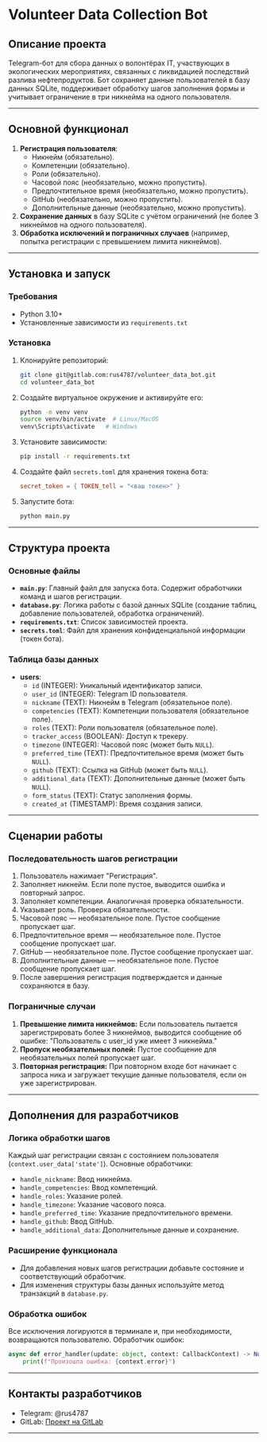 # Volunteer Data Collection Bot

## Описание проекта
Telegram-бот для сбора данных о волонтёрах IT, участвующих в экологических мероприятиях, связанных с ликвидацией последствий разлива нефтепродуктов. Бот сохраняет данные пользователей в базу данных SQLite, поддерживает обработку шагов заполнения формы и учитывает ограничение в три никнейма на одного пользователя.

---

## Основной функционал
1. **Регистрация пользователя**:
   - Никнейм (обязательно).
   - Компетенции (обязательно).
   - Роли (обязательно).
   - Часовой пояс (необязательно, можно пропустить).
   - Предпочтительное время (необязательно, можно пропустить).
   - GitHub (необязательно, можно пропустить).
   - Дополнительные данные (необязательно, можно пропустить).
2. **Сохранение данных** в базу SQLite с учётом ограничений (не более 3 никнеймов на одного пользователя).
3. **Обработка исключений и пограничных случаев** (например, попытка регистрации с превышением лимита никнеймов).

---

## Установка и запуск

### Требования
- Python 3.10+
- Установленные зависимости из `requirements.txt`

### Установка
1. Клонируйте репозиторий:
   ```bash
   git clone git@gitlab.com:rus4787/volunteer_data_bot.git
   cd volunteer_data_bot
   ```
2. Создайте виртуальное окружение и активируйте его:
   ```bash
   python -m venv venv
   source venv/bin/activate  # Linux/MacOS
   venv\Scripts\activate   # Windows
   ```
3. Установите зависимости:
   ```bash
   pip install -r requirements.txt
   ```
4. Создайте файл `secrets.toml` для хранения токена бота:
   ```toml
   secret_token = { TOKEN_tell = "<ваш токен>" }
   ```
5. Запустите бота:
   ```bash
   python main.py
   ```

---

## Структура проекта

### Основные файлы
- **`main.py`**: Главный файл для запуска бота. Содержит обработчики команд и шагов регистрации.
- **`database.py`**: Логика работы с базой данных SQLite (создание таблиц, добавление пользователей, обработка ограничений).
- **`requirements.txt`**: Список зависимостей проекта.
- **`secrets.toml`**: Файл для хранения конфиденциальной информации (токен бота).

### Таблица базы данных
- **users**:
  - `id` (INTEGER): Уникальный идентификатор записи.
  - `user_id` (INTEGER): Telegram ID пользователя.
  - `nickname` (TEXT): Никнейм в Telegram (обязательное поле).
  - `competencies` (TEXT): Компетенции пользователя (обязательное поле).
  - `roles` (TEXT): Роли пользователя (обязательное поле).
  - `tracker_access` (BOOLEAN): Доступ к трекеру.
  - `timezone` (INTEGER): Часовой пояс (может быть `NULL`).
  - `preferred_time` (TEXT): Предпочтительное время (может быть `NULL`).
  - `github` (TEXT): Ссылка на GitHub (может быть `NULL`).
  - `additional_data` (TEXT): Дополнительные данные (может быть `NULL`).
  - `form_status` (TEXT): Статус заполнения формы.
  - `created_at` (TIMESTAMP): Время создания записи.

---

## Сценарии работы

### Последовательность шагов регистрации
1. Пользователь нажимает "Регистрация".
2. Заполняет никнейм. Если поле пустое, выводится ошибка и повторный запрос.
3. Заполняет компетенции. Аналогичная проверка обязательности.
4. Указывает роль. Проверка обязательности.
5. Часовой пояс — необязательное поле. Пустое сообщение пропускает шаг.
6. Предпочтительное время — необязательное поле. Пустое сообщение пропускает шаг.
7. GitHub — необязательное поле. Пустое сообщение пропускает шаг.
8. Дополнительные данные — необязательное поле. Пустое сообщение пропускает шаг.
9. После завершения регистрация подтверждается и данные сохраняются в базу.

### Пограничные случаи
1. **Превышение лимита никнеймов:** Если пользователь пытается зарегистрировать более 3 никнеймов, выводится сообщение об ошибке: "Пользователь с user_id <ID> уже имеет 3 никнейма."
2. **Пропуск необязательных полей:** Пустое сообщение для необязательных полей пропускает шаг.
3. **Повторная регистрация:** При повторном входе бот начинает с запроса ника и загружает текущие данные пользователя, если он уже зарегистрирован.

---

## Дополнения для разработчиков

### Логика обработки шагов
Каждый шаг регистрации связан с состоянием пользователя (`context.user_data['state']`). Основные обработчики:
- `handle_nickname`: Ввод никнейма.
- `handle_competencies`: Ввод компетенций.
- `handle_roles`: Указание ролей.
- `handle_timezone`: Указание часового пояса.
- `handle_preferred_time`: Указание предпочтительного времени.
- `handle_github`: Ввод GitHub.
- `handle_additional_data`: Дополнительные данные и сохранение.

### Расширение функционала
- Для добавления новых шагов регистрации добавьте состояние и соответствующий обработчик.
- Для изменения структуры базы данных используйте метод транзакций в `database.py`.

### Обработка ошибок
Все исключения логируются в терминале и, при необходимости, возвращаются пользователю. Обработчик ошибок:
```python
async def error_handler(update: object, context: CallbackContext) -> None:
    print(f"Произошла ошибка: {context.error}")
```

---

## Контакты разработчиков
- Telegram: @rus4787
- GitLab: [Проект на GitLab](https://gitlab.com/rus4787/volunteer_data_bot)

---


